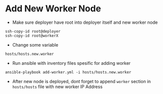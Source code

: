# Add New Worker Node
* Make sure deployer have root into deployer itself and new worker node
```
ssh-copy-id root@deployer
ssh-copy-id root@workerX
```
* Change some variable
```
hosts/hosts.new.worker
```
* Run ansible with inventory files spesific for adding worker
```
ansible-playbook add-worker.yml -i hosts/hosts.new.worker
```
* After new node is deployed, dont forget to append `worker` section in `hosts/hosts` file with new worker IP Address